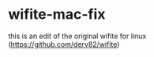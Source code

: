# wifite-mac-fix
this is an edit of the original wifite for linux (https://github.com/derv82/wifite)
